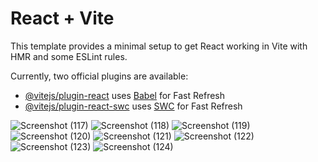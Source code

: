 # React + Vite

This template provides a minimal setup to get React working in Vite with HMR and some ESLint rules.

Currently, two official plugins are available:

- [@vitejs/plugin-react](https://github.com/vitejs/vite-plugin-react/blob/main/packages/plugin-react/README.md) uses [Babel](https://babeljs.io/) for Fast Refresh
- [@vitejs/plugin-react-swc](https://github.com/vitejs/vite-plugin-react-swc) uses [SWC](https://swc.rs/) for Fast Refresh

![Screenshot (117)](https://github.com/Barai-ShivCharan/My_Portfolio/assets/154853565/387518f0-ef89-4781-a0ac-6b52afed2b88)
![Screenshot (118)](https://github.com/Barai-ShivCharan/My_Portfolio/assets/154853565/f7f3635f-e8bb-40bc-abbd-f7d3ff75669b)
![Screenshot (119)](https://github.com/Barai-ShivCharan/My_Portfolio/assets/154853565/1643af5b-50b4-4b80-9883-276d1c10c044)
![Screenshot (120)](https://github.com/Barai-ShivCharan/My_Portfolio/assets/154853565/443b961e-b28e-4e28-84cb-b51ca238ec7a)
![Screenshot (121)](https://github.com/Barai-ShivCharan/My_Portfolio/assets/154853565/0baf51a9-04e7-4c7f-8c24-5c5a317038f6)
![Screenshot (122)](https://github.com/Barai-ShivCharan/My_Portfolio/assets/154853565/46e75d5d-944d-4fde-9d78-c5981a6fecaf)
![Screenshot (123)](https://github.com/Barai-ShivCharan/My_Portfolio/assets/154853565/0c7670b0-bc5c-4fa4-b9f2-cd484ea840df)
![Screenshot (124)](https://github.com/Barai-ShivCharan/My_Portfolio/assets/154853565/dd866aa1-6b94-4c05-8488-59b3178d26c6)

